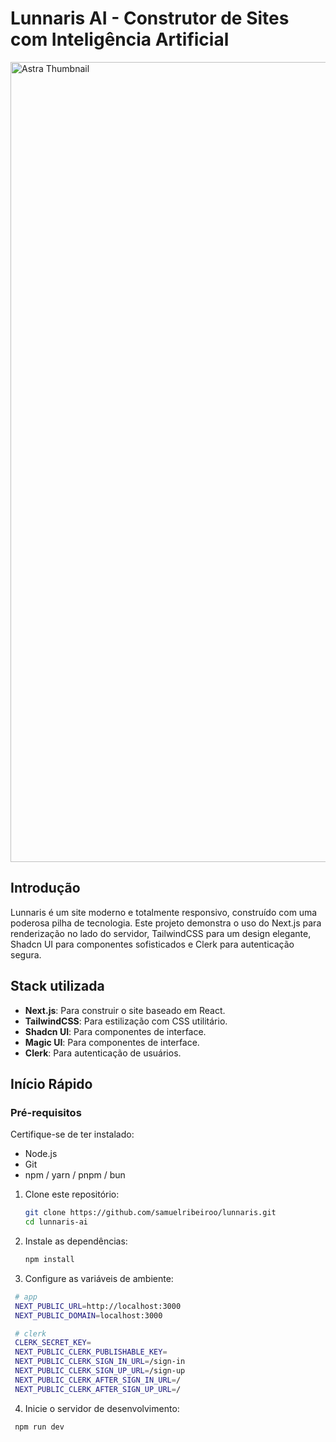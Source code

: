 <h1 align="start">
  Lunnaris AI - Construtor de Sites com Inteligência Artificial
</h1>

<img width="1280" alt="Astra Thumbnail" src="https://github.com/user-attachments/assets/8d11fc9c-8220-4d36-a0e3-271b73a7f23d">

## Introdução

Lunnaris é um site moderno e totalmente responsivo, construído com uma poderosa pilha de tecnologia. Este projeto demonstra o uso do Next.js para renderização no lado do servidor, TailwindCSS para um design elegante, Shadcn UI para componentes sofisticados e Clerk para autenticação segura.


## Stack utilizada

- **Next.js**: Para construir o site baseado em React.
- **TailwindCSS**: Para estilização com CSS utilitário.
- **Shadcn UI**: Para componentes de interface.
- **Magic UI**: Para componentes de interface.
- **Clerk**: Para autenticação de usuários.

## Início Rápido

### Pré-requisitos
Certifique-se de ter instalado:
- Node.js
- Git
- npm / yarn / pnpm / bun

1. Clone este repositório:

   ```bash
   git clone https://github.com/samuelribeiroo/lunnaris.git
   cd lunnaris-ai
   ```

2. Instale as dependências:

   ```bash
   npm install
   ```

3. Configure as variáveis de ambiente:

```bash
 # app
 NEXT_PUBLIC_URL=http://localhost:3000
 NEXT_PUBLIC_DOMAIN=localhost:3000

 # clerk
 CLERK_SECRET_KEY=
 NEXT_PUBLIC_CLERK_PUBLISHABLE_KEY=
 NEXT_PUBLIC_CLERK_SIGN_IN_URL=/sign-in
 NEXT_PUBLIC_CLERK_SIGN_UP_URL=/sign-up
 NEXT_PUBLIC_CLERK_AFTER_SIGN_IN_URL=/
 NEXT_PUBLIC_CLERK_AFTER_SIGN_UP_URL=/
```

4. Inicie o servidor de desenvolvimento:
  ```bash
   npm run dev
   ```

